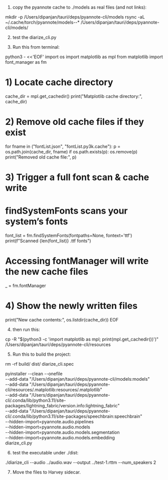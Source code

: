 1. copy the pyannote cache to ./models as real files (and not links):

mkdir -p /Users/dipanjan/tauri/deps/pyannote-cli/models
rsync -aL ~/.cache/torch/pyannote/models--* /Users/dipanjan/tauri/deps/pyannote-cli/models/


2. test the diarize_cli.py

3. Run this from terminal:

python3 - <<'EOF'
import os
import matplotlib as mpl
from matplotlib import font_manager as fm

# 1) Locate cache directory
cache_dir = mpl.get_cachedir()
print("Matplotlib cache directory:", cache_dir)

# 2) Remove old cache files if they exist
for fname in ("fontList.json", "fontList.py3k.cache"):
    p = os.path.join(cache_dir, fname)
    if os.path.exists(p):
        os.remove(p)
        print("Removed old cache file:", p)

# 3) Trigger a full font scan & cache write
#    findSystemFonts scans your system’s fonts
font_list = fm.findSystemFonts(fontpaths=None, fontext='ttf')
print(f"Scanned {len(font_list)} .ttf fonts")

#    Accessing fontManager will write the new cache files
_ = fm.fontManager

# 4) Show the newly written files
print("New cache contents:", os.listdir(cache_dir))
EOF



4. then run this:

cp -R "$(python3 -c 'import matplotlib as mpl; print(mpl.get_cachedir())')" \
      /Users/dipanjan/tauri/deps/pyannote-cli/resources


5. Run this to build the project:

rm -rf build/ dist/ diarize_cli.spec

pyinstaller --clean --onefile \
  --add-data "/Users/dipanjan/tauri/deps/pyannote-cli/models:models" \
  --add-data "/Users/dipanjan/tauri/deps/pyannote-cli/resources/.matplotlib:resources/.matplotlib" \
  --add-data "/Users/dipanjan/tauri/deps/pyannote-cli/.conda/lib/python3.11/site-packages/lightning_fabric/version.info:lightning_fabric" \
  --add-data "/Users/dipanjan/tauri/deps/pyannote-cli/.conda/lib/python3.11/site-packages/speechbrain:speechbrain" \
  --hidden-import=pyannote.audio.pipelines \
  --hidden-import=pyannote.audio.models \
  --hidden-import=pyannote.audio.models.segmentation \
  --hidden-import=pyannote.audio.models.embedding \
  diarize_cli.py


6. test the executable under ./dist:

./diarize_cli --audio ../audio.wav --output ../test-1.rttm --num_speakers 2

7. Move the files to Harvey sidecar.